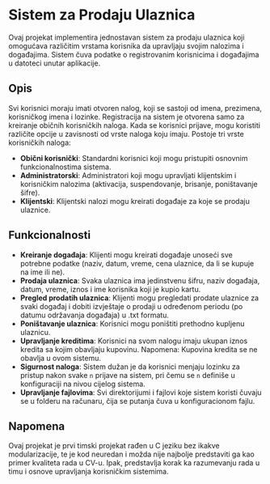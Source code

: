 # Sistem za Prodaju Ulaznica

Ovaj projekat implementira jednostavan sistem za prodaju ulaznica koji omogućava različitim vrstama korisnika da upravljaju svojim nalozima i događajima. Sistem čuva podatke o registrovanim korisnicima i događajima u datoteci unutar aplikacije.

## Opis

Svi korisnici moraju imati otvoren nalog, koji se sastoji od imena, prezimena, korisničkog imena i lozinke. Registracija na sistem je otvorena samo za kreiranje običnih korisničkih naloga. Kada se korisnici prijave, mogu koristiti različite opcije u zavisnosti od vrste naloga koju imaju. Postoje tri vrste korisničkih naloga: 

- **Obični korisnički**: Standardni korisnici koji mogu pristupiti osnovnim funkcionalnostima sistema.
- **Administratorski**: Administratori koji mogu upravljati klijentskim i korisničkim nalozima (aktivacija, suspendovanje, brisanje, poništavanje šifre).
- **Klijentski**: Klijentski nalozi mogu kreirati događaje za koje se prodaju ulaznice.

## Funkcionalnosti

- **Kreiranje događaja**: Klijenti mogu kreirati događaje unoseći sve potrebne podatke (naziv, datum, vreme, cena ulaznice, da li se kupuje na ime ili ne).
- **Prodaja ulaznica**: Svaka ulaznica ima jedinstvenu šifru, naziv događaja, datum, vreme, iznos i ime korisnika koji je kupio kartu.
- **Pregled prodatih ulaznica**: Klijenti mogu pregledati prodate ulaznice za svaki događaj i dobiti izvještaje o prodaji u određenom periodu (po datumu održavanja događaja) u .txt formatu.
- **Poništavanje ulaznica**: Korisnici mogu poništiti prethodno kupljenu ulaznicu.
- **Upravljanje kreditima**: Korisnici na svom nalogu imaju ukupan iznos kredita sa kojim obavljaju kupovinu. Napomena: Kupovina kredita se ne obavlja u ovom sistemu.
- **Sigurnost naloga**: Sistem dužan je da korisnici menjaju lozinku za pristup nakon svake `n` prijave na sistem, pri čemu se `n` definiše u konfiguraciji na nivou cijelog sistema.
- **Upravljanje fajlovima**: Svi direktorijumi i fajlovi koje sistem koristi čuvaju se u folderu na računaru, čija se putanja čuva u konfiguracionom fajlu.

## Napomena

Ovaj projekat je prvi timski projekat rađen u C jeziku bez ikakve modularizacije, te je kod neuredan i možda nije najbolje predstaviti ga kao primer kvaliteta rada u CV-u. Ipak, predstavlja korak ka razumevanju rada u timu i osnove upravljanja korisničkim sistemima.
